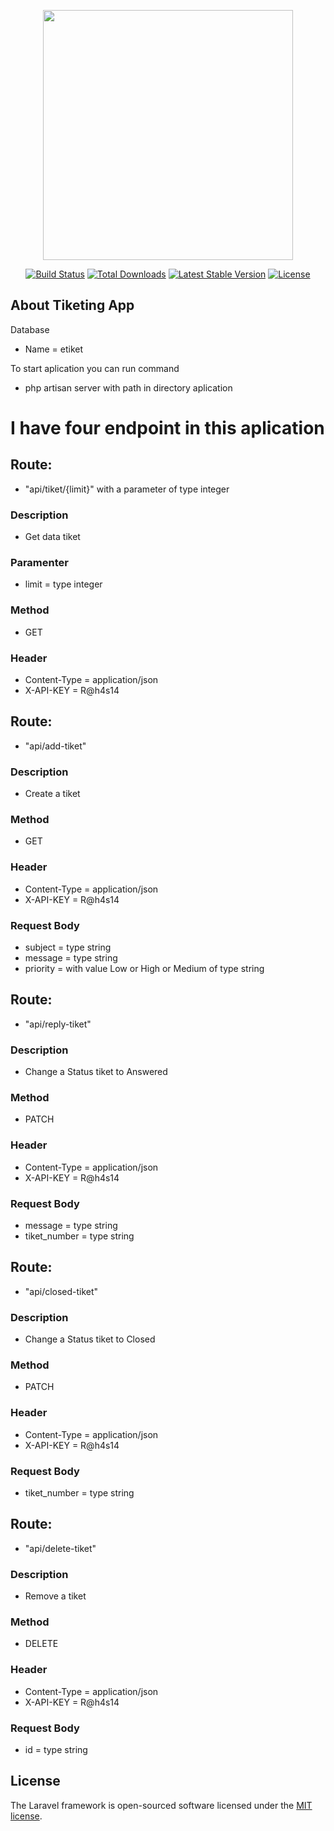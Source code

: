 <p align="center"><a href="https://laravel.com" target="_blank"><img src="https://raw.githubusercontent.com/laravel/art/master/logo-lockup/5%20SVG/2%20CMYK/1%20Full%20Color/laravel-logolockup-cmyk-red.svg" width="400"></a></p>

<p align="center">
<a href="https://travis-ci.org/laravel/framework"><img src="https://travis-ci.org/laravel/framework.svg" alt="Build Status"></a>
<a href="https://packagist.org/packages/laravel/framework"><img src="https://img.shields.io/packagist/dt/laravel/framework" alt="Total Downloads"></a>
<a href="https://packagist.org/packages/laravel/framework"><img src="https://img.shields.io/packagist/v/laravel/framework" alt="Latest Stable Version"></a>
<a href="https://packagist.org/packages/laravel/framework"><img src="https://img.shields.io/packagist/l/laravel/framework" alt="License"></a>
</p>

## About Tiketing App
Database 
- Name = etiket

To start aplication you can run command
- php artisan server with path in directory aplication

# I have four endpoint in this aplication
## Route: 
- "api/tiket/{limit}" with a parameter of type integer 
### Description
- Get data tiket 
### Paramenter
- limit = type integer
### Method 
- GET
### Header 
- Content-Type = application/json
- X-API-KEY = R@h4s14

## Route: 
- "api/add-tiket" 
### Description
- Create a tiket 
### Method 
- GET
### Header 
- Content-Type = application/json
- X-API-KEY = R@h4s14
### Request Body 
- subject = type string 
- message = type string
- priority = with value Low or High or Medium of type string


## Route: 
- "api/reply-tiket" 
### Description
- Change a Status tiket to Answered
### Method 
- PATCH
### Header 
- Content-Type = application/json
- X-API-KEY = R@h4s14
### Request Body 
- message = type string 
- tiket_number = type string

## Route: 
- "api/closed-tiket" 
### Description
- Change a Status tiket to Closed
### Method 
- PATCH
### Header 
- Content-Type = application/json
- X-API-KEY = R@h4s14
### Request Body 
- tiket_number = type string


## Route: 
- "api/delete-tiket" 
### Description
- Remove a tiket 
### Method 
- DELETE
### Header 
- Content-Type = application/json
- X-API-KEY = R@h4s14
### Request Body 
- id = type string

## License

The Laravel framework is open-sourced software licensed under the [MIT license](https://opensource.org/licenses/MIT).
